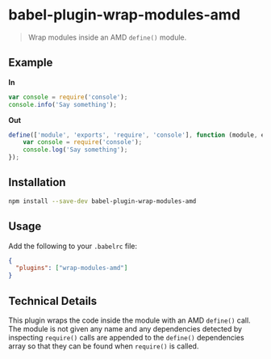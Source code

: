 # babel-plugin-wrap-modules-amd

> Wrap modules inside an AMD `define()` module.

## Example

**In**

```javascript
var console = require('console');
console.info('Say something');
```

**Out**

```javascript
define(['module', 'exports', 'require', 'console'], function (module, exports, require) {
	var console = require('console');
	console.log('Say something');
});
```

## Installation

```sh
npm install --save-dev babel-plugin-wrap-modules-amd
```

## Usage

Add the following to your `.babelrc` file:

```json
{
  "plugins": ["wrap-modules-amd"]
}
```

## Technical Details

This plugin wraps the code inside the module with an AMD `define()` call. The 
module is not given any name and any dependencies detected by inspecting 
`require()` calls are appended to the `define()` dependencies array so that they
can be found when `require()` is called.